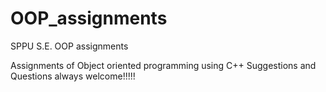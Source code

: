 # OOP_assignments
SPPU S.E. OOP assignments

Assignments of Object oriented programming using C++
Suggestions and Questions always welcome!!!!!
